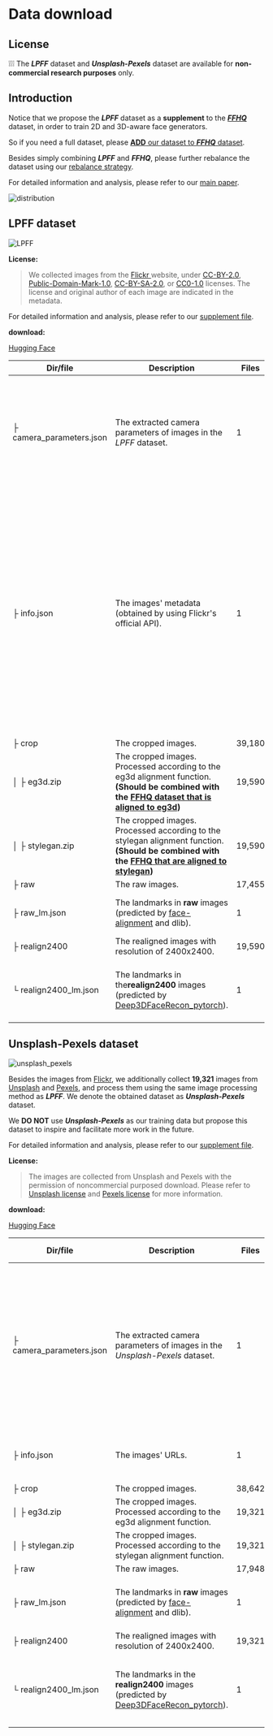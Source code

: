 # Data download

## License

:grey_exclamation::grey_exclamation::grey_exclamation: The ***LPFF*** dataset and ***Unsplash-Pexels*** dataset are available for **non-commercial research purposes** only.

## Introduction

Notice that we propose the ***LPFF*** dataset as a **supplement** to the ***[FFHQ](https://github.com/NVlabs/ffhq-dataset)*** dataset, in order to train 2D and 3D-aware face generators. 

So if you need a full dataset, please [**ADD** our dataset to ***FFHQ*** dataset](https://github.com/oneThousand1000/LPFF-dataset/tree/main/data_processing#step-2-eg3d-and-stylegan-datasets).

Besides simply combining ***LPFF*** and ***FFHQ***, please further rebalance the dataset using our [rebalance strategy](https://github.com/oneThousand1000/LPFF-dataset/tree/main/data_processing#step-3-data-distribution-analysis-and-dataset-rebalance).

For detailed information and analysis, please refer to our [main paper](https://arxiv.org/abs/2303.14407). 

![distribution](./images/distribution.jpg)

## LPFF dataset

![LPFF](./images/LPFF.png)



**License:** 

> We collected images from the [Flickr ](https://www.flickr.com)website, under [CC-BY-2.0](https://creativecommons.org/licenses/by/2.0/), [Public-Domain-Mark-1.0](https://creativecommons.org/publicdomain/mark/1.0/), [CC-BY-SA-2.0](https://creativecommons.org/licenses/by-sa/2.0/), or [CC0-1.0](https://creativecommons.org/publicdomain/zero/1.0/) licenses.  The license and original author of each image are indicated in the metadata.

For detailed information and analysis, please refer to our [supplement file](). 



**download:**  

[Hugging Face](https://huggingface.co/datasets/onethousand/LPFF/tree/main/LPFF-dataset)

| Dir/file                 | Description                                                  | Files  | Example (e.g., image id = `100004356@N06_21795165006_01`)    |
| ------------------------ | ------------------------------------------------------------ | ------ | ------------------------------------------------------------ |
| ├ camera_parameters.json | The extracted camera parameters of images in the *LPFF* dataset. | 1      | {<br/>   "100004356@N06_21795165006_01": <br />[  0.8436030745506287,  -0.05643552541732788,  0.5339932441711426,  -1.3756788969039917,  0.1792474240064621,  -0.907820999622345,  -0.3791190981864929,  0.9812977910041809,  0.5061661005020142,  0.41554296016693115,  -0.7557247281074524,  2.105839967727661,  0.0,  0.0,  0.0,  1.0,  4.2647,  0.0,  0.5,  0.0,  4.2647,  0.5,  0.0,  0.0,  1.0 ], <br/>    .......<br/>} |
| ├ info.json              | The images' metadata (obtained by using Flickr's official API). | 1      | {<br/>"100004356@N06_21795165006_01": {<br/>  "raw_image_name": "100004356@N06_21795165006",<br/>  "image_info": {<br/>   "photo_id": "21795165006",<br/>   "user_id": "100004356@N06",<br/>   "photo_url": "https://www.flickr.com/photos/100004356@N06/21795165006/",<br/>   "server": "5727",<br/>   "secret": "809c964c3a",<br/>   "originalsecret": "4840597377",<br/>   "originalformat": "jpg",<br/>   "low_resolution_download_url": "https://live.staticflickr.com/5727/21795165006_809c964c3a_z_d.jpg",<br/>   "high_resolution_download_url": "https://live.staticflickr.com/5727/21795165006_4840597377_o_d.jpg",<br/>   "license": {<br/>    "name": "Attribution License",<br/>    "url": "https://creativecommons.org/licenses/by/2.0/"<br/>   },<br/>   "username": "cbcmemberphotos2477"<br/>  }<br/> },<br/>    ....<br/>} |
| ├ crop                   | The cropped images.                                          | 39,180 |                                                              |
| │ ├ eg3d.zip             | The cropped images. Processed according to the eg3d alignment function. **(Should be combined with the [FFHQ dataset that is aligned to eg3d](https://github.com/NVlabs/eg3d#preparing-datasets))** | 19,590 | ![100004356@N06_21795165006_01_eg3d](./images/100004356@N06_21795165006_01_eg3d.png) |
| │ ├ stylegan.zip         | The cropped images. Processed according to the stylegan alignment function. **(Should be combined with the [FFHQ that are aligned to stylegan](https://github.com/NVlabs/ffhq-dataset))** | 19,590 | ![100004356@N06_21795165006_01_stylegan](./images/100004356@N06_21795165006_01_stylegan.png) |
| ├ raw                    | The raw images.                                              | 17,455 | ![100004356@N06_21795165006_raw](./images/100004356@N06_21795165006_raw.png) |
| ├ raw_lm.json            | The landmarks in **raw** images (predicted by [face-alignment](https://github.com/1adrianb/face-alignment) and dlib). | 1      | {<br />"100004356@N06_21795165006_01": [[940, 311], ....., [1026, 374]], <br /> ....<br/>} |
| ├ realign2400            | The realigned images with resolution of 2400x2400.           | 19,590 | ![100004356@N06_21795165006_01_realign2400](./images/100004356@N06_21795165006_01_realign2400.png) |
| └ realign2400_lm.json    | The landmarks in the**realign2400** images (predicted by [Deep3DFaceRecon_pytorch](https://github.com/sicxu/Deep3DFaceRecon_pytorch)). | 1      | {<br />100004356@N06_21795165006_01": [[649.2045419386684, 1046.78209501742], ... [1168.8776091902992, 1566.5724901184285]], <br /> ....<br/>} |





## Unsplash-Pexels dataset

![unsplash_pexels](./images/unsplash_pexels.png)

Besides the images from [Flickr](https://www.flickr.com), we additionally collect **19,321** images from [Unsplash](https://unsplash.com) and [Pexels](https://www.pexels.com), and process them using the same image processing method as ***LPFF***. We denote the obtained dataset  as ***Unsplash-Pexels*** dataset.

We **DO NOT** use ***Unsplash-Pexels*** as our training data but propose this dataset to inspire and facilitate more work in the future. 

For detailed information and analysis, please refer to our [supplement file](). 

**License:** 

> The images are collected from Unsplash and Pexels with the permission of noncommercial purposed download. Please refer to [Unsplash license](https://unsplash.com/license) and [Pexels license](https://www.pexels.com/zh-cn/license/) for more information.



**download:** 

[Hugging Face](https://huggingface.co/datasets/onethousand/LPFF/tree/main/Unsplash-Pexels-dataset)

| Dir/file                 | Description                                                  | Files  | Example  (e.g., image id = `guess-attic-girl-woman-pretty_01`) |
| ------------------------ | ------------------------------------------------------------ | ------ | ------------------------------------------------------------ |
| ├ camera_parameters.json | The extracted camera parameters of images in the *Unsplash-Pexels* dataset. | 1      | {<br/>   "guess-attic-girl-woman-pretty_01": [   0.7822178602218628,   -0.24413354694843292,   0.5731788873672485,   -1.4835724830627441,   -0.1928202509880066,   -0.9697182774543762,   -0.14988917112350464,   0.3528100848197937,   0.5924149751663208,   0.006725475192070007,   -0.805604875087738,   2.2281243801116943,   0.0,   0.0,   0.0,   1.0,   4.2647,   0.0,   0.5,   0.0,   4.2647,   0.5,   0.0,   0.0,   1.0 ],    <br />.......<br/>} |
| ├ info.json              | The images' URLs.                                            | 1      | {<br/>	"guess-attic-girl-woman-pretty_01": "https://images.pexels.com/photos/34525/guess-attic-girl-woman-pretty.jpg",<br/>    ....<br/>} |
| ├ crop                   | The cropped images.                                          | 38,642 |                                                              |
| │ ├ eg3d.zip             | The cropped images. Processed according to the eg3d alignment function. | 19,321 | ![guess-attic-girl-woman-pretty_01_eg3d](./images/guess-attic-girl-woman-pretty_01_eg3d.png) |
| │ ├ stylegan.zip         | The cropped images. Processed according to the stylegan alignment function. | 19,321 | ![guess-attic-girl-woman-pretty_01_stylegan](./images/guess-attic-girl-woman-pretty_01_stylegan.png) |
| ├ raw                    | The raw images.                                              | 17,948 | ![guess-attic-girl-woman-pretty_raw](./images/guess-attic-girl-woman-pretty_raw.jpg) |
| ├ raw_lm.json            | The landmarks in **raw** images (predicted by [face-alignment](https://github.com/1adrianb/face-alignment) and dlib). | 1      | {<br />"guess-attic-girl-woman-pretty_01": [[1050, 1247], ....., [1706, 1297]], <br /> ....<br/>} |
| ├ realign2400            | The realigned images with resolution of 2400x2400.           | 19,321 | ![guess-attic-girl-woman-pretty_01_realign2400](./images/guess-attic-girl-woman-pretty_01_realign2400.png) |
| └ realign2400_lm.json    | The landmarks in the **realign2400** images (predicted by [Deep3DFaceRecon_pytorch](https://github.com/sicxu/Deep3DFaceRecon_pytorch)). | 1      | {<br />"guess-attic-girl-woman-pretty_01": [[614.9565077737698, 1253.4279491778047], ... [1281.4964235236844, 1485.315768539409]], <br /> ....<br/>} |

